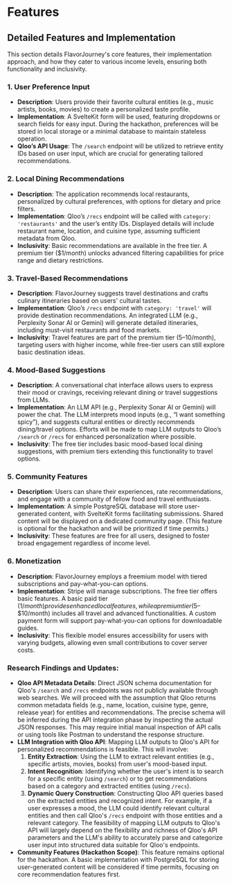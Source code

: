 # Features

## Detailed Features and Implementation

This section details FlavorJourney's core features, their implementation approach, and how they cater to various income levels, ensuring both functionality and inclusivity.

### 1. User Preference Input

- **Description**: Users provide their favorite cultural entities (e.g., music artists, books, movies) to create a personalized taste profile.
- **Implementation**: A SvelteKit form will be used, featuring dropdowns or search fields for easy input. During the hackathon, preferences will be stored in local storage or a minimal database to maintain stateless operation.
- **Qloo’s API Usage**: The `/search` endpoint will be utilized to retrieve entity IDs based on user input, which are crucial for generating tailored recommendations.

### 2. Local Dining Recommendations

- **Description**: The application recommends local restaurants, personalized by cultural preferences, with options for dietary and price filters.
- **Implementation**: Qloo’s `/recs` endpoint will be called with `category: 'restaurants'` and the user’s entity IDs. Displayed details will include restaurant name, location, and cuisine type, assuming sufficient metadata from Qloo.
- **Inclusivity**: Basic recommendations are available in the free tier. A premium tier ($1/month) unlocks advanced filtering capabilities for price range and dietary restrictions.

### 3. Travel-Based Recommendations

- **Description**: FlavorJourney suggests travel destinations and crafts culinary itineraries based on users' cultural tastes.
- **Implementation**: Qloo’s `/recs` endpoint with `category: 'travel'` will provide destination recommendations. An integrated LLM (e.g., Perplexity Sonar AI or Gemini) will generate detailed itineraries, including must-visit restaurants and food markets.
- **Inclusivity**: Travel features are part of the premium tier ($5–$10/month), targeting users with higher income, while free-tier users can still explore basic destination ideas.

### 4. Mood-Based Suggestions

- **Description**: A conversational chat interface allows users to express their mood or cravings, receiving relevant dining or travel suggestions from LLMs.
- **Implementation**: An LLM API (e.g., Perplexity Sonar AI or Gemini) will power the chat. The LLM interprets mood inputs (e.g., “I want something spicy”), and suggests cultural entities or directly recommends dining/travel options. Efforts will be made to map LLM outputs to Qloo’s `/search` or `/recs` for enhanced personalization where possible.
- **Inclusivity**: The free tier includes basic mood-based local dining suggestions, with premium tiers extending this functionality to travel options.

### 5. Community Features

- **Description**: Users can share their experiences, rate recommendations, and engage with a community of fellow food and travel enthusiasts.
- **Implementation**: A simple PostgreSQL database will store user-generated content, with SvelteKit forms facilitating submissions. Shared content will be displayed on a dedicated community page. (This feature is optional for the hackathon and will be prioritized if time permits.)
- **Inclusivity**: These features are free for all users, designed to foster broad engagement regardless of income level.

### 6. Monetization

- **Description**: FlavorJourney employs a freemium model with tiered subscriptions and pay-what-you-can options.
- **Implementation**: Stripe will manage subscriptions. The free tier offers basic features. A basic paid tier ($1/month) provides enhanced local features, while a premium tier ($5–$10/month) includes all travel and advanced functionalities. A custom payment form will support pay-what-you-can options for downloadable guides.
- **Inclusivity**: This flexible model ensures accessibility for users with varying budgets, allowing even small contributions to cover server costs.

### Research Findings and Updates:

- **Qloo API Metadata Details**: Direct JSON schema documentation for Qloo's `/search` and `/recs` endpoints was not publicly available through web searches. We will proceed with the assumption that Qloo returns common metadata fields (e.g., name, location, cuisine type, genre, release year) for entities and recommendations. The precise schema will be inferred during the API integration phase by inspecting the actual JSON responses. This may require initial manual inspection of API calls or using tools like Postman to understand the response structure.
- **LLM Integration with Qloo API**: Mapping LLM outputs to Qloo's API for personalized recommendations is feasible. This will involve:
  1. **Entity Extraction**: Using the LLM to extract relevant entities (e.g., specific artists, movies, books) from user's mood-based input.
  2. **Intent Recognition**: Identifying whether the user's intent is to search for a specific entity (using `/search`) or to get recommendations based on a category and extracted entities (using `/recs`).
  3. **Dynamic Query Construction**: Constructing Qloo API queries based on the extracted entities and recognized intent. For example, if a user expresses a mood, the LLM could identify relevant cultural entities and then call Qloo's `/recs` endpoint with those entities and a relevant category.
  The feasibility of mapping LLM outputs to Qloo's API will largely depend on the flexibility and richness of Qloo's API parameters and the LLM's ability to accurately parse and categorize user input into structured data suitable for Qloo's endpoints.
- **Community Features (Hackathon Scope)**: This feature remains optional for the hackathon. A basic implementation with PostgreSQL for storing user-generated content will be considered if time permits, focusing on core recommendation features first.
